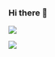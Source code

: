 ### Hi there 👋

![](https://github-readme-stats.vercel.app/api?username=rbo&theme=transparent&show_icons=true)


   <a href=""> <img align="center" src="https://github-readme-stats.vercel.app/api/top-langs/?username=rbo&layout=compact&line_height=40&hide=css"/> </a>

   


<!--
**rbo/rbo** is a ✨ _special_ ✨ repository because its `README.md` (this file) appears on your GitHub profile.

Here are some ideas to get you started:

- 🔭 I’m currently working on ...
- 🌱 I’m currently learning ...
- 👯 I’m looking to collaborate on ...
- 🤔 I’m looking for help with ...
- 💬 Ask me about ...
- 📫 How to reach me: ...
- 😄 Pronouns: ...
- ⚡ Fun fact: ...
-->

